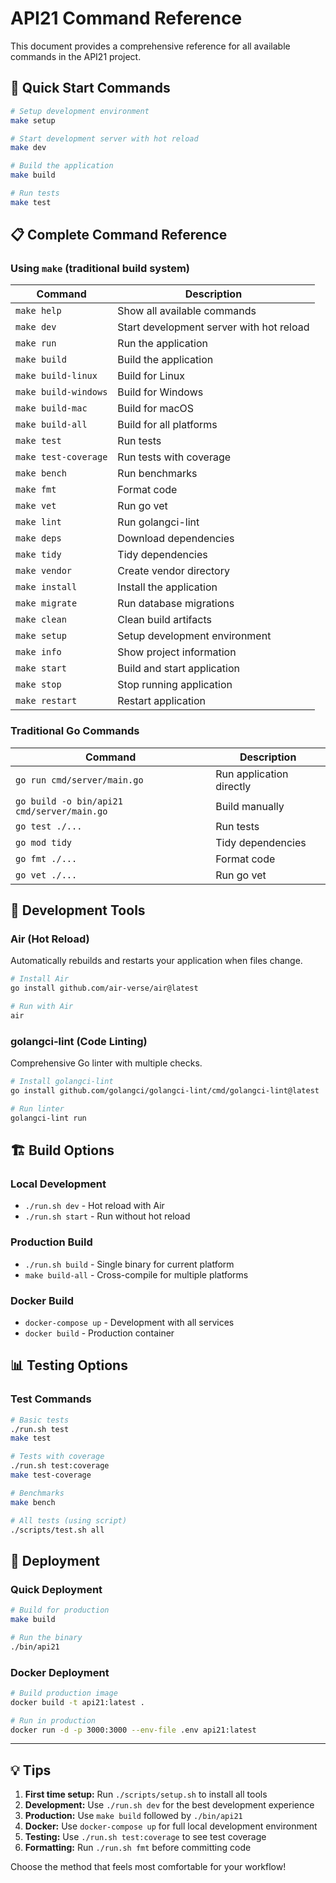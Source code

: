 # API21 Command Reference

This document provides a comprehensive reference for all available commands in the API21 project.

## 🚀 Quick Start Commands

```bash
# Setup development environment
make setup

# Start development server with hot reload
make dev

# Build the application
make build

# Run tests
make test
```

## 📋 Complete Command Reference

### Using `make` (traditional build system)

| Command | Description |
|---------|-------------|
| `make help` | Show all available commands |
| `make dev` | Start development server with hot reload |
| `make run` | Run the application |
| `make build` | Build the application |
| `make build-linux` | Build for Linux |
| `make build-windows` | Build for Windows |
| `make build-mac` | Build for macOS |
| `make build-all` | Build for all platforms |
| `make test` | Run tests |
| `make test-coverage` | Run tests with coverage |
| `make bench` | Run benchmarks |
| `make fmt` | Format code |
| `make vet` | Run go vet |
| `make lint` | Run golangci-lint |
| `make deps` | Download dependencies |
| `make tidy` | Tidy dependencies |
| `make vendor` | Create vendor directory |
| `make install` | Install the application |
| `make migrate` | Run database migrations |
| `make clean` | Clean build artifacts |
| `make setup` | Setup development environment |
| `make info` | Show project information |
| `make start` | Build and start application |
| `make stop` | Stop running application |
| `make restart` | Restart application |

### Traditional Go Commands

| Command | Description |
|---------|-------------|
| `go run cmd/server/main.go` | Run application directly |
| `go build -o bin/api21 cmd/server/main.go` | Build manually |
| `go test ./...` | Run tests |
| `go mod tidy` | Tidy dependencies |
| `go fmt ./...` | Format code |
| `go vet ./...` | Run go vet |

## 🔧 Development Tools

### Air (Hot Reload)
Automatically rebuilds and restarts your application when files change.

```bash
# Install Air
go install github.com/air-verse/air@latest

# Run with Air
air
```

### golangci-lint (Code Linting)
Comprehensive Go linter with multiple checks.

```bash
# Install golangci-lint
go install github.com/golangci/golangci-lint/cmd/golangci-lint@latest

# Run linter
golangci-lint run
```

## 🏗️ Build Options

### Local Development
- `./run.sh dev` - Hot reload with Air
- `./run.sh start` - Run without hot reload

### Production Build
- `./run.sh build` - Single binary for current platform
- `make build-all` - Cross-compile for multiple platforms

### Docker Build
- `docker-compose up` - Development with all services
- `docker build` - Production container

## 📊 Testing Options

### Test Commands
```bash
# Basic tests
./run.sh test
make test

# Tests with coverage
./run.sh test:coverage
make test-coverage

# Benchmarks
make bench

# All tests (using script)
./scripts/test.sh all
```

## 🚀 Deployment

### Quick Deployment
```bash
# Build for production
make build

# Run the binary
./bin/api21
```

### Docker Deployment
```bash
# Build production image
docker build -t api21:latest .

# Run in production
docker run -d -p 3000:3000 --env-file .env api21:latest
```

---

## 💡 Tips

1. **First time setup:** Run `./scripts/setup.sh` to install all tools
2. **Development:** Use `./run.sh dev` for the best development experience
3. **Production:** Use `make build` followed by `./bin/api21`
4. **Docker:** Use `docker-compose up` for full local development environment
5. **Testing:** Use `./run.sh test:coverage` to see test coverage
6. **Formatting:** Run `./run.sh fmt` before committing code

Choose the method that feels most comfortable for your workflow!
